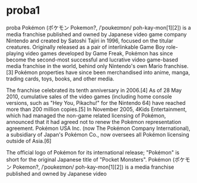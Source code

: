 proba1
======

proba
Pokémon (ポケモン Pokemon?, /ˈpoʊkeɪmɒn/ poh-kay-mon[1][2]) is a media franchise published and owned by Japanese video game company Nintendo and created by Satoshi Tajiri in 1996, focused on the titular creatures. Originally released as a pair of interlinkable Game Boy role-playing video games developed by Game Freak, Pokémon has since become the second-most successful and lucrative video game-based media franchise in the world, behind only Nintendo's own Mario franchise.[3] Pokémon properties have since been merchandised into anime, manga, trading cards, toys, books, and other media.

The franchise celebrated its tenth anniversary in 2006.[4] As of 28 May 2010, cumulative sales of the video games (including home console versions, such as "Hey You, Pikachu!" for the Nintendo 64) have reached more than 200 million copies.[5] In November 2005, 4Kids Entertainment, which had managed the non-game related licensing of Pokémon, announced that it had agreed not to renew the Pokémon representation agreement. Pokémon USA Inc. (now The Pokémon Company International), a subsidiary of Japan's Pokémon Co., now oversees all Pokémon licensing outside of Asia.[6]

The official logo of Pokémon for its international release; "Pokémon" is short for the original Japanese title of "Pocket Monsters".
Pokémon (ポケモン Pokemon?, /ˈpoʊkeɪmɒn/ poh-kay-mon[1][2]) is a media franchise published and owned by Japanese video 
